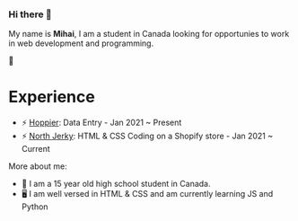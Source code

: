 ### Hi there 👋
My name is **Mihai**, I am a student in Canada looking for opportunies to work in web development and programming.

🔭 <h1>Experience</h1>

- ⚡ <a href="https://www.hoppier.com/">Hoppier</a>: Data Entry - Jan 2021 ~ Present
- ⚡ <a href="https://northjerky.com/products/wholesale-club">North Jerky</a>: HTML & CSS Coding on a Shopify store - Jan 2021 ~ Current

More about me:

- 🧠 I am a 15 year old high school student in Canada. <br>
- 🖥️ I am well versed in HTML & CSS and am currently learning JS and Python

<!--
**mihai8/mihai8** is a ✨ _special_ ✨ repository because its `README.md` (this file) appears on your GitHub profile.

Here are some ideas to get you started:

- 🔭 I’m currently working on ...
- 🌱 I’m currently learning ...
- 👯 I’m looking to collaborate on ...
- 🤔 I’m looking for help with ...
- 💬 Ask me about ...
- 📫 How to reach me: ...
- 😄 Pronouns: ...
- ⚡ Fun fact: ...
-->
